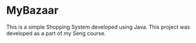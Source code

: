 # MyBazaar
This is a simple Shopping System developed using Java. This project was developed as a part of my Seng course.
